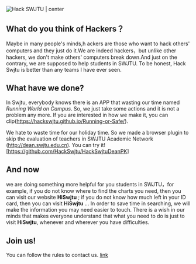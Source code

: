 ![Hack SWJTU | center](http://ofsbfjrbr.bkt.clouddn.com/banner.png)

## What do you think of Hackers？

Maybe in many people's minds,h ackers are those who want to hack others' computers and they just do it.We are indeed hackers，but unlike other hackers, we don't make others' computers break down.And just on the contrary, we are supposed to help students in SWJTU. To be honest, Hack Swjtu is better than any teams I have ever seen.

##  What have we done?

In Swjtu, everybody knows there is an APP that wasting our time named *Running World on Campus*. So, we just take some actions and it is not a problem any more. If you are interested in how we make it, you can clip(https://hackswjtu.github.io/Running-or-Safe/).

We hate to waste time for our holiday time. So we made a browser plugin to skip the evaluation of teachers in SWJTU Academic Network (http://dean.swjtu.edu.cn). You can try it! [https://github.com/HackSwjtu/HackSwjtuDeanPK]

## And now

we are doing something more helpful for you students in SWJTU，for example, if you do not know where to find the charts you need, then you can visit our website **HiSwjtu** ; if you do not know how much left in your ID card, then you can visit **HiSwjtu** ... In order to save time in searching, we will make the information you may need easier to touch. There is a wish in our minds that makes everyone understand that what you need to do is just to visit **HiSwjtu**, whenever and wherever you have difficulties. 

## Join us!

You can follow the rules to contact us. [link](http://www.hackswjtu.com/I-want-you/)
